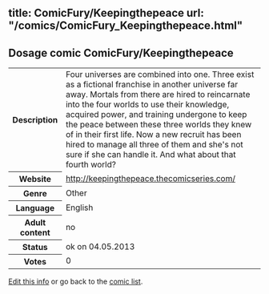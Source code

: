 title: ComicFury/Keepingthepeace
url: "/comics/ComicFury_Keepingthepeace.html"
---
Dosage comic ComicFury/Keepingthepeace
-----------------------------------------

<p id="msg"></p>
<script type="text/javascript">
if (window.location.search === '?edit_info_mail=sent_ok') {
  var elem = document.getElementById("msg");
  elem.innerHTML = 'Edited information sucessfully sent for review, which is usually done daily. Thanks!';
  elem.className = 'ok';
}
</script>
<table class="comicinfo">
<tr>
<th>Description</th><td>Four universes are combined into one. Three exist as a fictional franchise in another universe far away. Mortals from there are hired to reincarnate into the four worlds to use their knowledge, acquired power, and training undergone to keep the peace between these three worlds they knew of in their first life. Now a new recruit has been hired to manage all three of them and she's not sure if she can handle it. And what about that fourth world?</td>
</tr>
<tr>
<th>Website</th><td><a href="http://keepingthepeace.thecomicseries.com/">http://keepingthepeace.thecomicseries.com/</a></td>
</tr>
<tr>
<th>Genre</th><td>Other</td>
</tr>
<tr>
<th>Language</th><td>English</td>
</tr>
<tr>
<th>Adult content</th><td>no</td>
</tr>
<tr>
<th>Status</th><td>ok on 04.05.2013</td>
</tr>
<tr>
<th>Votes</th><td>0</td>
</tr>
</table>

[Edit this info](ComicFury_Keepingthepeace_edit.html) or go back to the [comic list](../comic-index.html).
